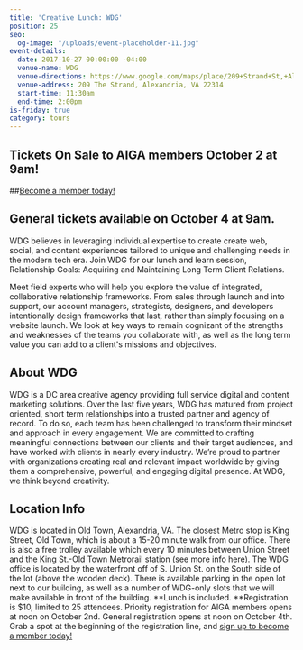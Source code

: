 ```yaml
---
title: 'Creative Lunch: WDG'
position: 25
seo:
  og-image: "/uploads/event-placeholder-11.jpg"
event-details:
  date: 2017-10-27 00:00:00 -04:00
  venue-name: WDG
  venue-directions: https://www.google.com/maps/place/209+Strand+St,+Alexandria,+VA+22314/data=!4m2!3m1!1s0x89b7b058c628041d:0x9598398e18b5da18?sa=X&ved=0ahUKEwjr4_Gf6b7WAhUXM8AKHW8WDiQQ8gEIJTAA
  venue-address: 209 The Strand, Alexandria, VA 22314
  start-time: 11:30am
  end-time: 2:00pm
is-friday: true
category: tours
---
```


## Tickets On Sale to AIGA members October 2 at 9am! 

##[Become a member today!](https://dc.aiga.org/membership/membership-rates/)

## General tickets available on October 4 at 9am.

WDG believes in leveraging individual expertise to create create web, social, and content experiences tailored to unique and challenging needs in the modern tech era. Join WDG for our lunch and learn session, Relationship Goals: Acquiring and Maintaining Long Term Client Relations.

Meet field experts who will help you explore the value of integrated, collaborative relationship frameworks. From sales through launch and into support, our account managers, strategists, designers, and developers intentionally design frameworks that last, rather than simply focusing on a website launch. We look at key ways to remain cognizant of the strengths and weaknesses of the teams you collaborate with, as well as the long term value you can add to a client's missions and objectives.

## About WDG
WDG is a DC area creative agency providing full service digital and content marketing solutions. Over the last five years, WDG has matured from project oriented, short term relationships into a trusted partner and agency of record. To do so, each team has been challenged to transform their mindset and approach in every engagement. We are committed to crafting meaningful connections between our clients and their target audiences, and have worked with clients in nearly every industry. We’re proud to partner with organizations creating real and relevant impact worldwide by giving them a comprehensive, powerful, and engaging digital presence. At WDG, we think beyond creativity.

## Location Info
WDG is located in Old Town, Alexandria, VA. The closest Metro stop is King Street, Old Town, which is about a 15-20 minute walk from our office. There is also a free trolley available which every 10 minutes between Union Street and the King St.-Old Town Metrorail station (see more info here). The WDG office is located by the waterfront off of S. Union St. on the South side of the lot (above the wooden deck). There is available parking in the open lot next to our building, as well as a number of WDG-only slots that we will make available in front of the building.
**Lunch is included. **Registration is $10, limited to 25 attendees. Priority registration for AIGA members opens at noon on October 2nd. General registration opens at noon on October 4th. Grab a spot at the beginning of the registration line, and [sign up to become a member today!](http://www.aiga.org/join)